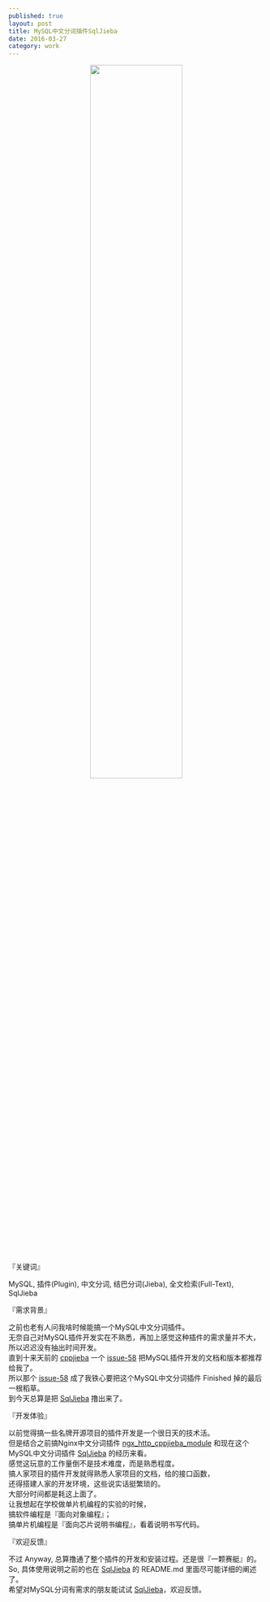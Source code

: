 ```yaml
---
published: true
layout: post
title: MySQL中文分词插件SqlJieba
date: 2016-03-27
category: work
---
```


<center>        
<img src="http://7viirv.com1.z0.glb.clouddn.com/sqljieba.jpg" class="photo", style="width:60%"></img>      
</center>        

『关键词』

MySQL, 插件(Plugin), 中文分词, 结巴分词(Jieba), 全文检索(Full-Text), SqlJieba

『需求背景』  
  
之前也老有人问我啥时候能搞一个MySQL中文分词插件。  
无奈自己对MySQL插件开发实在不熟悉，再加上感觉这种插件的需求量并不大，所以迟迟没有抽出时间开发。  
直到十来天前的 [cppjieba] 一个 [issue-58] 把MySQL插件开发的文档和版本都推荐给我了。  
所以那个 [issue-58] 成了我铁心要把这个MySQL中文分词插件 Finished 掉的最后一根稻草。  
到今天总算是把 [SqlJieba] 撸出来了。  
  
『开发体验』  
  
以前觉得搞一些名牌开源项目的插件开发是一个很日天的技术活。  
但是结合之前搞Nginx中文分词插件 [ngx\_http\_cppjieba\_module] 和现在这个MySQL中文分词插件 [SqlJieba] 的经历来看。  
感觉这玩意的工作量倒不是技术难度，而是熟悉程度。  
搞人家项目的插件开发就得熟悉人家项目的文档，给的接口函数，  
还得搭建人家的开发环境，这些说实话挺繁琐的。  
大部分时间都是耗这上面了。  
让我想起在学校做单片机编程的实验的时候，  
搞软件编程是『面向对象编程』；  
搞单片机编程是『面向芯片说明书编程』，看着说明书写代码。  
  
『欢迎反馈』  
  
不过 Anyway, 总算撸通了整个插件的开发和安装过程。还是很『一颗赛艇』的。  
So, 具体使用说明之前的也在 [SqlJieba] 的 README.md 里面尽可能详细的阐述了。   
希望对MySQL分词有需求的朋友能试试 [SqlJieba]，欢迎反馈。  
  
[ngx\_http\_cppjieba\_module]:https://github.com/yanyiwu/ngx_http_cppjieba_module
[pg\_jieba]:https://github.com/jaiminpan/pg_jieba
[cppjieba]:https://github.com/yanyiwu/cppjieba
[issue-58]:https://github.com/yanyiwu/cppjieba/issues/58
[SqlJieba]:https://github.com/yanyiwu/sqljieba
